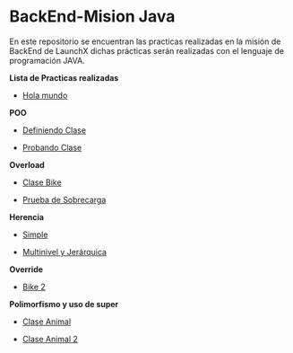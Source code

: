 # BackEnd-Mision Java

En este repositorio se encuentran las practicas realizadas en la misión de BackEnd de LaunchX dichas prácticas serán realizadas con el lenguaje de programación JAVA.

**Lista de Practicas realizadas**

- [Hola mundo](./BackendPractices/src/HelloWorld.java)



**POO**

- [Definiendo Clase](./BackendPractices/src/Semana1/Bicicleta.java)

- [Probando Clase](./BackendPractices/src/Semana1/PruebaBicicleta.java)


**Overload**

- [Clase Bike](./BackendPractices/src/Semana1/viernes/Bike.java)

- [Prueba de Sobrecarga](./BackendPractices/src/Semana1/viernes/MountainBike.java)

**Herencia**

- [Simple](./BackendPractices/src/Semana1/viernes/Emp.java)

- [Multinivel y Jerárquica](./BackendPractices/src/Semana1/viernes/Empleado.java)

**Override**

- [Bike 2](./BackendPractices/src/Semana1/viernes/Polimorfismo.java)


**Polimorfismo y uso de super**

- [Clase Animal](./BackendPractices/src/Semana1/viernes/SuperTest.java)

- [Clase Animal 2](./BackendPractices/src/Semana1/viernes/Polimorfismo2.java)

